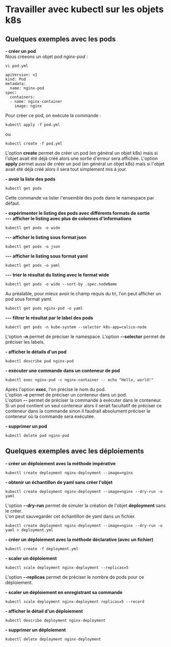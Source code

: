 # Travailler avec kubectl sur les objets k8s
## Quelques exemples avec les pods

**- créer un pod**<br>
Nous créeons un objet pod *nginx-pod* :
```
vi pod.yml
```

```
apiVersion: v1
kind: Pod
metadata:
  name: nginx-pod
spec:
  containers:
  - name: nginx-container
    image: nginx
```

Pour créer ce pod, on exécute la commande :
```
kubectl apply -f pod.yml
```
ou
```
kubectl create -f pod.yml
```

L'option **create** permet de créer un pod (en général un objet k8s) mais si l'objet avait été déjà créé alors une sortie d'erreur sera affichée.
L'option **apply** permet aussi de créer un pod (en général un objet k8s) mais si l'objet avait été déjà créé alors il sera tout simplement mis à jour.

**- avoir la liste des pods**
```
kubectl get pods
```

Cette commande va lister l'ensemble des pods dans le namespace par défaut.

**- expérimenter le listing des pods avec différents formats de sortie**<br>
**--- afficher le listing avec plus de colonnes d'informations**
```
kubectl get pods -o wide
```

**--- afficher le listing sous format json**
```
kubectl get pods -o json
```

**--- afficher le listing sous format yaml**
```
kubectl get pods -o yaml
```

**--- trier le résultat du listing avec le format wide**
```
kubectl get pods -o wide --sort-by .spec.nodeName
```

Au préalable, pour mieux avoir le champ requis du tri, l'on peut afficher un pod sous format yaml.
```
kubectl get pods nginx-pod -o yaml

```

**--- filtrer le résultat par le label des pods**
```
kubectl get pods -n kube-system --selector k8s-app=calico-node
```

L'option **-n** permet de préciser le namespace. L'option **--selector** permet de préciser les labels.

**- afficher le détails d'un pod**
```
kubectl describe pod nginx-pod
```

**- exécuter une commande dans un conteneur de pod**
```
kubectl exec nginx-pod -c nginx-container -- echo "Hello, world!"
```
Après l'option **exec**, l'on précise le nom du pod.<br>
L'option **-c** permet de préciser un conteneur dans un pod.<br>
L'option **--** permet de préciser la commande à exécuter dans le conteneur. Si un pod contient un seul conteneur alors il serait facultatif de préciser ce conteneur dans la commande sinon il faudrait absolument préciser le conteneur où la commande sera exécutée.
 
**- supprimer un pod** 
```
kubectl delete pod nginx-pod
```

## Quelques exemples avec les déploiements
**- créer un déploiement avec la méthode impérative**
```
kubectl create deployment nginx-deployment --image=nginx
```

**- obtenir un échantillon de yaml sans créer l'objet**
```
kubectl create deployment nginx-deployment --image=nginx --dry-run -o yaml
```
L'option **--dry-run** permet de simuler la création de l'objet **deployment** sans le créer.<br>
L'on peut sauvegarder cet échantillon de yaml dans un fichier.
```
kubectl create deployment nginx-deployment --image=nginx --dry-run -o yaml > deployment.yml
```

**- créer un déploiement avec la méthode déclarative (avec un fichier)**
```
kubectl create -f deployment.yml
```

**- scaler un déploiement**
```
kubectl scale deployment nginx-deployment --replicas=5
```

L'option **--replicas** permet de préciser le nombre de pods pour ce déploiement.

**- scaler un déploiement en enregistrant sa commande**
```
kubectl scale deployment nginx-deployment replicas=5 --record
```

**- afficher le détail d'un déploiement**
```
kubectl describe deployment nginx-deployment
```

**- supprimer un déploiement** 
```
kubectl delete deployment nginx-deployment
```